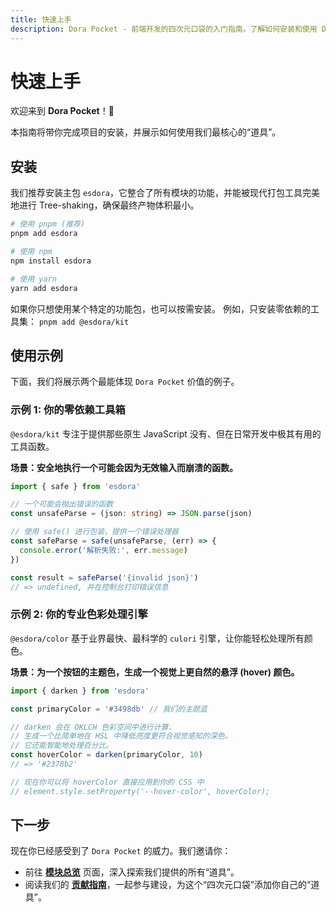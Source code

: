 ```yaml
---
title: 快速上手
description: Dora Pocket - 前端开发的四次元口袋的入门指南。了解如何安装和使用 Dora Pocket 的核心模块。
---
```


# 快速上手

欢迎来到 **Dora Pocket**！🎉

本指南将带你完成项目的安装，并展示如何使用我们最核心的“道具”。

## 安装

我们推荐安装主包 `esdora`，它整合了所有模块的功能，并能被现代打包工具完美地进行 Tree-shaking，确保最终产物体积最小。

```bash
# 使用 pnpm (推荐)
pnpm add esdora

# 使用 npm
npm install esdora

# 使用 yarn
yarn add esdora
```

如果你只想使用某个特定的功能包，也可以按需安装。
例如，只安装零依赖的工具集：
`pnpm add @esdora/kit`

## 使用示例

下面，我们将展示两个最能体现 `Dora Pocket` 价值的例子。

### 示例 1: 你的零依赖工具箱

`@esdora/kit` 专注于提供那些原生 JavaScript 没有、但在日常开发中极其有用的工具函数。

**场景：安全地执行一个可能会因为无效输入而崩溃的函数。**

```typescript
import { safe } from 'esdora'

// 一个可能会抛出错误的函数
const unsafeParse = (json: string) => JSON.parse(json)

// 使用 safe() 进行包装，提供一个错误处理器
const safeParse = safe(unsafeParse, (err) => {
  console.error('解析失败:', err.message)
})

const result = safeParse('{invalid json}')
// => undefined, 并在控制台打印错误信息
```

### 示例 2: 你的专业色彩处理引擎

`@esdora/color` 基于业界最快、最科学的 `culori` 引擎，让你能轻松处理所有颜色。

**场景：为一个按钮的主题色，生成一个视觉上更自然的悬浮 (hover) 颜色。**

```typescript
import { darken } from 'esdora'

const primaryColor = '#3498db' // 我们的主题蓝

// darken 会在 OKLCH 色彩空间中进行计算，
// 生成一个比简单地在 HSL 中降低亮度更符合视觉感知的深色。
// 它还能智能地处理百分比。
const hoverColor = darken(primaryColor, 10)
// => '#2378b2'

// 现在你可以将 hoverColor 直接应用到你的 CSS 中
// element.style.setProperty('--hover-color', hoverColor);
```

## 下一步

现在你已经感受到了 `Dora Pocket` 的威力。我们邀请你：

- 前往 **[模块总览](/packages/)** 页面，深入探索我们提供的所有“道具”。
- 阅读我们的 **[贡献指南](/contributing/)**，一起参与建设，为这个“四次元口袋”添加你自己的“道具”。
